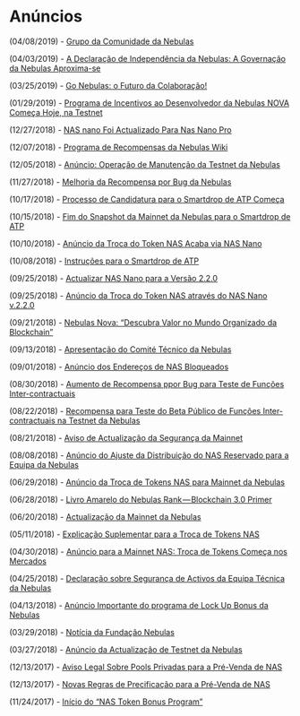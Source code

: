 # Anúncios

(04/08/2019) - [Grupo da Comunidade da Nebulas](https://medium.com/nebulasio/nebulas-community-group-community-consultation-draft-3fe20bf682bb)

(04/03/2019) - [A Declaração de Independência da Nebulas: A Governação da Nebulas Aproxima-se](https://medium.com/nebulasio/the-declaration-of-nebulas-independence-nebulas-governance-is-approaching-f772a4175761)

(03/25/2019) - [Go Nebulas: o Futuro da Colaboração!](https://medium.com/nebulasio/go-nebulas-the-future-of-collaboration-7a747177660f)

(01/29/2019) - [Programa de Incentivos ao Desenvolvedor da Nebulas NOVA Começa Hoje, na Testnet](https://medium.com/nebulasio/nebulas-nova-testnet-developer-incentive-program-launches-today-59bbb58db940)

(12/27/2018) - [NAS nano Foi Actualizado Para Nas Nano Pro](https://medium.com/nebulasio/nas-nano-has-been-upgraded-to-nas-nano-pro-ec9a2115eede)

(12/07/2018) - [Programa de Recompensas da Nebulas Wiki](https://medium.com/nebulasio/nebulas-wiki-bounty-program-32048077e16c)

(12/05/2018) - [Anúncio: Operação de Manutenção da Testnet da Nebulas](https://medium.com/nebulasio/announcement-nebulas-testnet-operation-maintenance-2e6992795ee5)

(11/27/2018) - [Melhoria da Recompensa por Bug da Nebulas](https://medium.com/nebulasio/nebulas-bug-bounty-program-c026e63d8a20)

(10/17/2018) - [Processo de Candidatura para o Smartdrop de ATP Começa](https://medium.com/nebulasio/atp-smartdrop-applying-process-begins-1a51a72a1e79)

(10/15/2018) - [Fim do Snapshot da Mainnet da Nebulas para o Smartdrop de ATP](https://medium.com/nebulasio/nebulas-mainnet-snapshot-of-atp-smartdrop-ended-9f169bd498c4)

(10/10/2018) - [Anúncio da Troca do Token NAS Acaba via NAS Nano](https://medium.com/nebulasio/announcement-on-token-swap-ends-via-nas-nano-86a885576eef)

(10/08/2018) - [Instruções para o Smartdrop de ATP](https://medium.com/nebulasio/claim-instructions-of-atp-smartdrop-cf65877eabf9)

(09/25/2018) - [Actualizar NAS Nano para a Versão 2.2.0](https://medium.com/nebulasio/upgrading-the-nas-nano-to-version-2-2-0-474f78c348bd)

(09/25/2018) - [Anúncio da Troca do Token NAS através do NAS Nano v.2.2.0](https://medium.com/nebulasio/announcing-the-nas-token-swap-via-nas-nano-v2-2-0-62d13b1b02bc)

(09/21/2018) - [Nebulas Nova: “Descubra Valor no Mundo Organizado da Blockchain”](https://medium.com/nebulasio/nebulas-nova-discover-value-in-an-organized-blockchain-world-852fd6f1be3)

(09/13/2018) - [Apresentação do Comité Técnico da Nebulas](https://medium.com/nebulasio/announcing-the-nebulas-technical-committee-f3a786e77237)

(09/01/2018) - [Anúncio dos Endereços de NAS Bloqueados](https://medium.com/nebulasio/announcing-unreleased-nas-locking-addresses-adf275699260)

(08/30/2018) - [Aumento de Recompensa ppor Bug para Teste de Funções Inter-contractuais](https://medium.com/nebulasio/increasing-bug-bounty-rewards-for-inter-contract-call-functions-testing-35075756e3b3)

(08/22/2018) - [Recompensa para Teste do Beta Público de Funções Inter-contractuais na Testnet da Nebulas](https://medium.com/nebulasio/nebulas-testnet-inter-contract-call-function-public-beta-bounty-57e1e57dc39e)

(08/21/2018) - [Aviso de Actualização da Segurança da Mainnet](https://medium.com/nebulasio/nebulas-mainnet-security-upgrade-notice-db6c473c26e7)

(08/08/2018) - [Anúncio do Ajuste da Distribuição do NAS Reservado para a Equipa da Nebulas](https://medium.com/nebulasio/announcement-on-the-adjustment-of-the-way-nebulas-team-distribute-the-nas-reserved-6d35d172e2ef)

(06/29/2018) - [Anúncio da Troca de Tokens NAS para Mainnet da Nebulas](https://medium.com/nebulasio/nebulas-mainnet-token-swap-announcement-5840034d1e83)

(06/28/2018) - [Livro Amarelo do Nebulas Rank — Blockchain 3.0 Primer](https://medium.com/nebulasio/nebulas-rank-yellow-paper-blockchain-3-0-primer-be97ee349022)

(06/20/2018) - [Actualização da Mainnet da Nebulas](https://medium.com/nebulasio/nebulas-mainnet-upgrade-c8a0c4249230)

(05/11/2018) - [Explicação Suplementar para a Troca de Tokens NAS](https://medium.com/nebulasio/supplementary-explanation-for-nas-mainnet-coinswap-130e17321025)

(04/30/2018) - [Anúncio para a Mainnet NAS: Troca de Tokens Começa nos Mercados](https://medium.com/nebulasio/announcement-on-nas-mainnet-coin-swap-starts-in-exchanges-d23c7b499d3e)

(04/25/2018) - [Declaração sobre Segurança de Activos da Equipa Técnica da Nebulas](https://medium.com/nebulasio/nebulas-tech-team-statement-on-asset-safety-f57ee3d5068a)

(04/13/2018) - [Anúncio Importante do programa de Lock Up Bonus da Nebulas](https://medium.com/nebulasio/important-announcement-on-the-nebulas-lock-up-bonus-program-6a230e1c3815)

(03/29/2018) - [Notícia da Fundação Nebulas](https://medium.com/nebulasio/nebulas-foundation-notice-f5ee21d2f132)

(03/27/2018) - [Anúncio da Actualização de Testnet da Nebulas](https://medium.com/nebulasio/nebulas-testnet-upgrade-announcement-af450430c67)

(12/13/2017) - [Aviso Legal Sobre Pools Privadas para a Pré-Venda de NAS](https://medium.com/nebulasio/disclaimer-regarding-private-pools-for-nas-pre-sale-769d54f6104b)

(12/13/2017) - [Novas Regras de Precificação para a Pré-Venda de NAS](https://medium.com/nebulasio/new-pricing-rules-for-nas-pre-sale-early-bird-participants-44d00598f292)

(11/24/2017) - [Início do “NAS Token Bonus Program”](https://medium.com/nebulasio/initiation-of-nas-lock-1-get-1-project-525eab014055)
